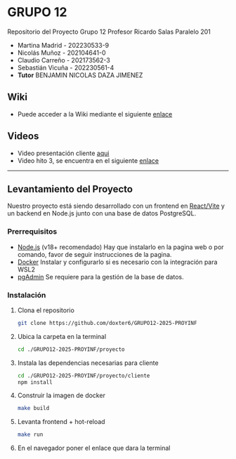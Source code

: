 # GRUPO 12
Repositorio del Proyecto Grupo 12 Profesor Ricardo Salas Paralelo 201

* Martina Madrid - 202230533-9
* Nicolás Muñoz - 202104641-0
* Claudio Carreño - 202173562-3
* Sebastián Vicuña - 202230561-4
* **Tutor** BENJAMIN NICOLAS DAZA JIMENEZ

## Wiki
* Puede acceder a la Wiki mediante el siguiente [enlace](https://github.com/doxter6/GRUPO12-2025-PROYINF/wiki)

  
## Videos
* Video presentación cliente [aqui](https://usmcl-my.sharepoint.com/:v:/g/personal/claudio_carreno_usm_cl/EQ1_1EaAYddAkW_vgU2wwFkBc2UOmd4ZwCz0bDELah-S9Q?nav=eyJyZWZlcnJhbEluZm8iOnsicmVmZXJyYWxBcHAiOiJPbmVEcml2ZUZvckJ1c2luZXNzIiwicmVmZXJyYWxBcHBQbGF0Zm9ybSI6IldlYiIsInJlZmVycmFsTW9kZSI6InZpZXciLCJyZWZlcnJhbFZpZXciOiJNeUZpbGVzTGlua0NvcHkifX0&e=rruca9)
* Video hito 3, se encuentra en el siguiente [enlace](https://usmcl-my.sharepoint.com/:v:/g/personal/martina_madrid_usm_cl/EShtc_coro5BhPXSUvXuaCoBO4scJWu9Savlf0X_885fxQ?nav=eyJyZWZlcnJhbEluZm8iOnsicmVmZXJyYWxBcHAiOiJPbmVEcml2ZUZvckJ1c2luZXNzIiwicmVmZXJyYWxBcHBQbGF0Zm9ybSI6IldlYiIsInJlZmVycmFsTW9kZSI6InZpZXciLCJyZWZlcnJhbFZpZXciOiJNeUZpbGVzTGlua0NvcHkifX0&e=V7OKYm)


---

## Levantamiento del Proyecto
Nuestro proyecto está siendo desarrollado con un frontend en [React/Vite](https://vitejs.dev/) y un backend en Node.js junto con una base de datos PostgreSQL.


### Prerrequisitos
- [Node.js](https://nodejs.org/) (v18+ recomendado) Hay que instalarlo en la pagina web o por comando, favor de seguir instrucciones de la pagina.
- [Docker](https://www.docker.com/products/docker-desktop/) Instalar y configurarlo si es necesario con la integración para WSL2
- [pgAdmin](https://www.pgadmin.org) Se requiere para la gestión de la base de datos.

### Instalación
1. Clona el repositorio
    ```bash
   git clone https://github.com/doxter6/GRUPO12-2025-PROYINF

2. Ubica la carpeta en la terminal
    ```bash
   cd ./GRUPO12-2025-PROYINF/proyecto

3. Instala las dependencias necesarias para cliente
   ```bash
   cd ./GRUPO12-2025-PROYINF/proyecto/cliente
   npm install

4. Construir la imagen de docker
   ```bash
   make build
   
5. Levanta frontend + hot-reload
   ```bash
   make run
   
6. En el navegador poner el enlace que dara la terminal
